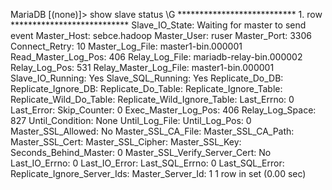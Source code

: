MariaDB [(none)]> show slave status \G
*************************** 1. row ***************************
               Slave_IO_State: Waiting for master to send event
                  Master_Host: sebce.hadoop
                  Master_User: ruser
                  Master_Port: 3306
                Connect_Retry: 10
              Master_Log_File: master1-bin.000001
          Read_Master_Log_Pos: 406
               Relay_Log_File: mariadb-relay-bin.000002
                Relay_Log_Pos: 531
        Relay_Master_Log_File: master1-bin.000001
             Slave_IO_Running: Yes
            Slave_SQL_Running: Yes
              Replicate_Do_DB: 
          Replicate_Ignore_DB: 
           Replicate_Do_Table: 
       Replicate_Ignore_Table: 
      Replicate_Wild_Do_Table: 
  Replicate_Wild_Ignore_Table: 
                   Last_Errno: 0
                   Last_Error: 
                 Skip_Counter: 0
          Exec_Master_Log_Pos: 406
              Relay_Log_Space: 827
              Until_Condition: None
               Until_Log_File: 
                Until_Log_Pos: 0
           Master_SSL_Allowed: No
           Master_SSL_CA_File: 
           Master_SSL_CA_Path: 
              Master_SSL_Cert: 
            Master_SSL_Cipher: 
               Master_SSL_Key: 
        Seconds_Behind_Master: 0
Master_SSL_Verify_Server_Cert: No
                Last_IO_Errno: 0
                Last_IO_Error: 
               Last_SQL_Errno: 0
               Last_SQL_Error: 
  Replicate_Ignore_Server_Ids: 
             Master_Server_Id: 1
1 row in set (0.00 sec)

